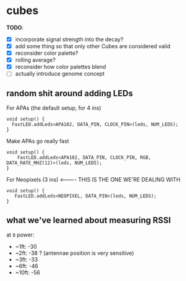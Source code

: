 # cubes

**TODO**:
- [x] incorporate signal strength into the decay?
- [x] add some thing so that only other Cubes are considered valid
- [x] reconsider color palette?
- [x] rolling average?
- [x] reconsider how color palettes blend
- [ ] actually introduce genome concept

## random shit around adding LEDs

For APAs (the default setup, for 4 ins)
```
void setup() {
  FastLED.addLeds<APA102, DATA_PIN, CLOCK_PIN>(leds, NUM_LEDS);
}
```

Make APAs go really fast
```
void setup() {
    FastLED.addLeds<APA102, DATA_PIN, CLOCK_PIN, RGB, DATA_RATE_MHZ(12)>(leds, NUM_LEDS);
}
```

For Neopixels (3 ins) <---- THIS IS THE ONE WE'RE DEALING WITH
```
void setup() {
   FastLED.addLeds<NEOPIXEL, DATA_PIN>(leds, NUM_LEDS);
}
```

## what we've learned about measuring RSSI

at `0` power:
- ~1ft: -30
- ~2ft: -38 ? (antennae position is very sensitive)
- ~3ft: -33
- ~6ft: -46
- ~10ft: -56
